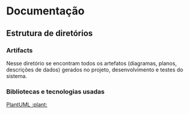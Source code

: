 # Documentação

## Estrutura de diretórios

### Artifacts

Nesse diretório se encontram todos os artefatos (diagramas, planos, descrições de dados) gerados no projeto, desenvolvimento e testes do sistema.

### Bibliotecas e tecnologias usadas

[PlantUML :plant:](https://plantuml.com)
